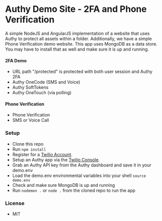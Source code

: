 # Authy Demo Site - 2FA and Phone Verification

A simple NodeJS and AngularJS implementation of a website that uses Authy to protect all assets within a folder.  Additionally, we have a simple Phone Verification demo website.
This app uses MongoDB as a data store.  You may have to install that as well and make sure it is up and running.

#### 2FA Demo
- URL path "/protected" is protected with both user session and Authy 2FA
- Authy OneCode (SMS and Voice)
- Authy SoftTokens
- Authy OneTouch (via polling)

#### Phone Verification
- Phone Verification
- SMS or Voice Call

### Setup
- Clone this repo
- Run `npm install`
- Register for a [Twilio Account](https://www.twilio.com/).
- Setup an Authy app via the [Twilio Console](https://twilio.com/console).
- Grab an Authy API key from the Authy dashboard and save it in your demo.env
- Load the demo.env environmental variables into your shell `source demo.env`
- Check and make sure MongoDB is up and running
- Run `nodemon .` or `node .` from the cloned repo to run the app

### License
- MIT